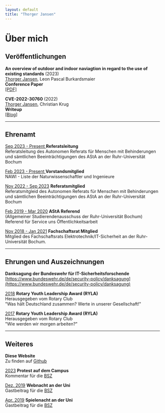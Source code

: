 ```yaml
---
layout: default
title: "Thorger Jansen"
---
```


# Über mich

## Veröffentlichungen

**An overview of outdoor and indoor naviagtion in regard to the use of existing standards** (2023)  
<u>Thorger Jansen</u>, Leon Pascal Burkardsmaier   
**Conference Paper**  
[[PDF]](https://hss-opus.ub.ruhr-uni-bochum.de/opus4/frontdoor/index/index/docId/10121)


**CVE-2022-30760** (2022)  
<u>Thorger Jansen</u>, Christian Krug   
**Writeup**  
[[Blog]](https://homepage.ruhr-uni-bochum.de/Christian.Krug-q97/CVE-2022-30760.html)

---

## Ehrenamt

<u>Sep 2023 - Present </u> <b>Referatsleitung</b>   
Referatsleitung des Autonomen Referats für Menschen mit Behinderungen und sämtlichen Beeinträchtigungen des
AStA an der Ruhr-Universität Bochum

<u>Feb 2023 - Present </u> <b>Vorstandsmitglied</b>  
NAWI - Liste der Naturwissenschaftler und Ingenieure

<u>Nov 2022 - Sep 2023</u> <b>Referatsmitglied</b>  
Referatsmitgleid des Autonomen Referats für Menschen mit Behinderungen und sämtlichen Beeinträchtigungen des
AStA an der Ruhr-Universität Bochum

<u>Feb 2019 - Mar 2020</u> <b>AStA Referend</b>  
(Allgemeiner Studierendenausschuss der Ruhr-Universität Bochum)  
Referend für Service uns Öffentlichkeitsarbeit
 
<u>Nov 2018 - Jan 2021</u> <b>Fachschaftsrat Mitglied</b>  
Mitglied des Fachschaftsrats Elektrotechnik/IT-Sicherheit an der Ruhr-Universität Bochum.

---

## Ehrungen und Auszeichnungen

<b>Danksagung der Bundeswehr für IT-Sicherheitsforschende</b>  
[https://www.bundeswehr.de/de/security-policy/danksagung](https://www.bundeswehr.de/de/security-policy/danksagung)

<u>2018</u> <b>Rotary Youth Leadership Award (RYLA)</b>  
Herausgegeben vom Rotary Club  
"Was hält Deutschland zusammen? Werte in unserer Gesellschaft!"

<u>2017</u> <b>Rotary Youth Leadership Award (RYLA)</b>  
Herausgegeben vom Rotary Club  
"Wie werden wir morgen arbeiten?"

---

## Weiteres
<b>Diese Website</b>  
Zu finden auf [Github](https://github.com/MixColumns/thorgerjansen.de)

<u>2023</u> <b>Protest auf dem Campus</b>  
Kommentar für die [BSZ](https://www.bszonline.de/wp-content/uploads/2023/10/bsz-1390.pdf)

<u>Dez. 2019</u> <b>Webnacht an der Uni</b>  
Gastbeitrag für die [BSZ](https://www.bszonline.de/2019/12/05/webnacht-der-uni/)

<u>Apr. 2019</u> <b>Spielenacht an der Uni</b>  
Gastbeitrag für die [BSZ](https://www.bszonline.de/2019/04/29/spielenacht-der-uni/)